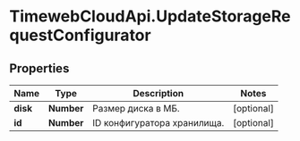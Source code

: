 # TimewebCloudApi.UpdateStorageRequestConfigurator

## Properties

Name | Type | Description | Notes
------------ | ------------- | ------------- | -------------
**disk** | **Number** | Размер диска в МБ. | [optional] 
**id** | **Number** | ID конфигуратора хранилища. | [optional] 



